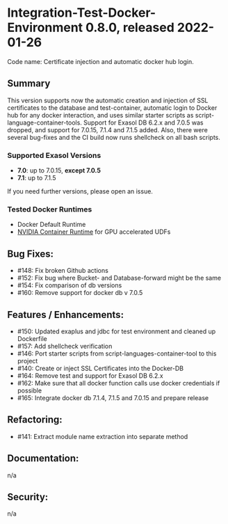 # Integration-Test-Docker-Environment 0.8.0, released 2022-01-26

Code name: Certificate injection and automatic docker hub login.

## Summary

This version supports now the automatic creation and injection of SSL certificates to the database and test-container, automatic login to Docker hub for any docker interaction, and uses similar starter scripts as script-language-container-tools.
Support for Exasol DB 6.2.x and 7.0.5 was dropped, and support for 7.0.15, 7.1.4 and 7.1.5 added. 
Also, there were several bug-fixes and the CI build now runs shellcheck on all bash scripts.  

### Supported Exasol Versions

* **7.0**: up to 7.0.15, **except 7.0.5**
* **7.1**: up to 7.1.5

If you need further versions, please open an issue.

### Tested Docker Runtimes

- Docker Default Runtime
- [NVIDIA Container Runtime](https://github.com/NVIDIA/nvidia-container-runtime) for GPU accelerated UDFs

## Bug Fixes:

 - #148: Fix broken Github actions
 - #152: Fix bug where Bucket- and Database-forward might be the same 
 - #154: Fix comparison of db versions
 - #160: Remove support for docker db v 7.0.5

## Features / Enhancements:

 - #150: Updated exaplus and jdbc for test environment and cleaned up Dockerfile
 - #157: Add shellcheck verification
 - #146: Port starter scripts from script-languages-container-tool to this project
 - #140: Create or inject SSL Certificates into the Docker-DB
 - #164: Remove test and support for Exasol DB 6.2.x
 - #162: Make sure that all docker function calls use docker credentials if possible
 - #165: Integrate docker db 7.1.4, 7.1.5 and 7.0.15 and prepare release

## Refactoring:

 - #141: Extract module name extraction into separate method

## Documentation:

n/a

## Security:

n/a
